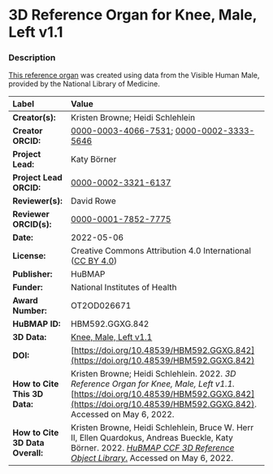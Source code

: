 # 3D Reference Organ for Knee, Male, Left v1.1

### Description
[This reference organ](https://humanatlas.io/3d-reference-library) was created using data from the Visible Human Male, provided by the National Library of Medicine.

| Label | Value |
| :------------- |:-------------|
| **Creator(s):** | Kristen Browne; Heidi Schlehlein |
| **Creator ORCID:** | [0000-0003-4066-7531](https://orcid.org/0000-0003-4066-7531); [0000-0002-3333-5646](https://orcid.org/0000-0002-3333-5646)
| **Project Lead:** | Katy B&ouml;rner |
| **Project Lead ORCID:** | [0000-0002-3321-6137](https://orcid.org/0000-0002-3321-6137) |
| **Reviewer(s):** | David Rowe |
| **Reviewer ORCID(s):** |[0000-0001-7852-7775](https://doi.org/10.5072/0000-0001-7852-7775) |
| **Date:** | 2022-05-06 |
| **License:** | Creative Commons Attribution 4.0 International ([CC BY 4.0](https://creativecommons.org/licenses/by/4.0/)) |
| **Publisher:** | HuBMAP |
| **Funder:** | National Institutes of Health |
| **Award Number:** | OT2OD026671 |
| **HuBMAP ID:** |HBM592.GGXG.842 |
| **3D Data:** | [Knee, Male, Left v1.1](https://cdn.humanatlas.io/hra-releases/v1.1/models/VH_M_Knee_L.glb) |
| **DOI:** | [https://doi.org/10.48539/HBM592.GGXG.842](https://doi.org/10.48539/HBM592.GGXG.842) |
| **How to Cite This 3D Data:** | Kristen Browne; Heidi Schlehlein. 2022. *3D Reference Organ for Knee, Male, Left v1.1.* [https://doi.org/10.48539/HBM592.GGXG.842](https://doi.org/10.48539/HBM592.GGXG.842). Accessed on May 6, 2022. |
| **How to Cite 3D Data Overall:** | Kristen Browne, Heidi Schlehlein, Bruce W. Herr II, Ellen Quardokus, Andreas Bueckle, Katy B&ouml;rner. 2022. [*HuBMAP CCF 3D Reference Object Library*.](https://humanatlas.io/3d-reference-library) Accessed on May 6, 2022. |
